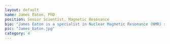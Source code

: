 ```yaml
---
layout: default
name: James Eaton, PhD
position: Senior Scientist, Magnetic Resonance
bio: "James Eaton is a specialist in Nuclear Magnetic Resonance (NMR) spectroscopy. He has previously worked on NMR method development, data analysis and applications of NMR to intrinsically disordered proteins (IDPs). At Bind, James is working on developing robust and efficient workflows for collecting and analysing NMR data on IDPs. These NMR methods provide high throughput, atom-specific characterisation of small molecule binding to IDPs, complementing the other biophysical and computational techniques at Bind."
pic: "James_Eaton.jpg"
category: 4
---
```

